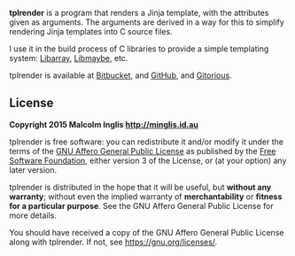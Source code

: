 
**tplrender** is a program that renders a Jinja template, with the attributes given as arguments. The arguments are derived in a way for this to simplify rendering Jinja templates into C source files.

I use it in the build process of C libraries to provide a simple templating system: [Libarray](https://gitorious.org/mcinglis/libarray), [Libmaybe](https://gitorious.org/mcinglis/libmaybe), etc.

tplrender is available at [Bitbucket](https://bitbucket.org/mcinglis/tplrender), and [GitHub](https://github.com/mcinglis/tplrender), and [Gitorious](https://gitorious.org/mcinglis/tplrender).

## License

**Copyright 2015 Malcolm Inglis <http://minglis.id.au>**

tplrender is free software: you can redistribute it and/or modify it under the terms of the [GNU Affero General Public License](https://gnu.org/licenses/agpl.html) as published by the [Free Software Foundation](https://fsf.org), either version 3 of the License, or (at your option) any later version.

tplrender is distributed in the hope that it will be useful, but **without any warranty**; without even the implied warranty of **merchantability** or **fitness for a particular purpose**. See the GNU Affero General Public License for more details.

You should have received a copy of the GNU Affero General Public License along with tplrender. If not, see <https://gnu.org/licenses/>.

